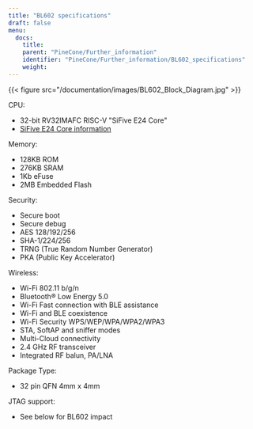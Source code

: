 ```yaml
---
title: "BL602 specifications"
draft: false
menu:
  docs:
    title:
    parent: "PineCone/Further_information"
    identifier: "PineCone/Further_information/BL602_specifications"
    weight:
---
```


{{< figure src="/documentation/images/BL602_Block_Diagram.jpg" >}}

CPU:

* 32-bit RV32IMAFC RISC-V "SiFive E24 Core"
* [SiFive E24 Core information](https://www.sifive.com/cores/e24)

Memory:

* 128KB ROM
* 276KB SRAM
* 1Kb eFuse
* 2MB Embedded Flash

Security:

* Secure boot
* Secure debug
* AES 128/192/256
* SHA-1/224/256
* TRNG (True Random Number Generator)
* PKA (Public Key Accelerator)

Wireless:

* Wi-Fi 802.11 b/g/n
* Bluetooth® Low Energy 5.0
* Wi-Fi Fast connection with BLE assistance
* Wi-Fi and BLE coexistence
* Wi-Fi Security WPS/WEP/WPA/WPA2/WPA3
* STA, SoftAP and sniffer modes
* Multi-Cloud connectivity
* 2.4 GHz RF transceiver
* Integrated RF balun, PA/LNA

Package Type:

* 32 pin QFN 4mm x 4mm

JTAG support:

* See below for BL602 impact
